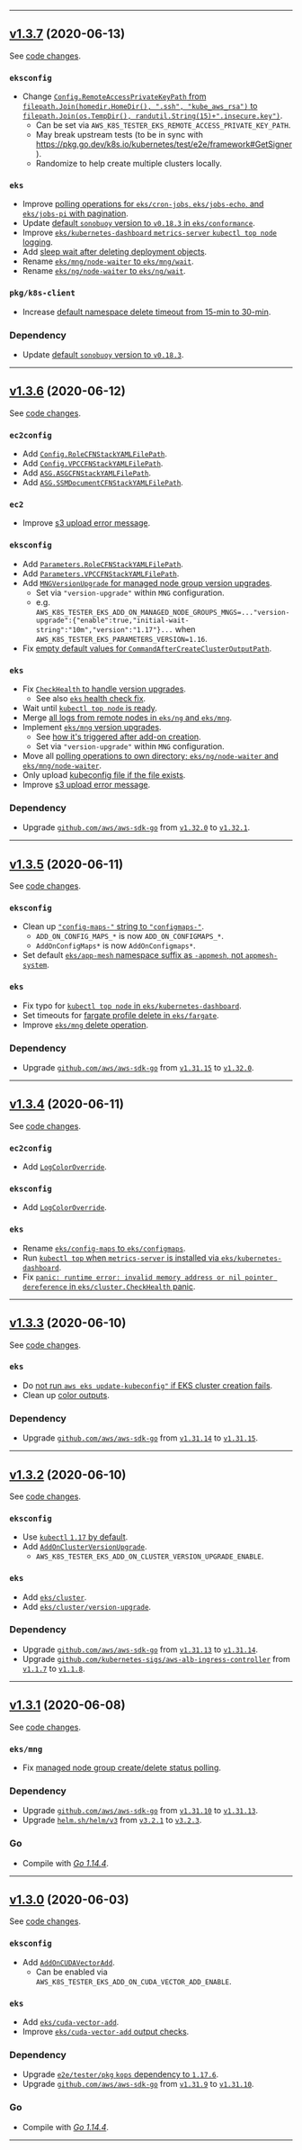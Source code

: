 

<hr>


## [v1.3.7](https://github.com/aws/aws-k8s-tester/releases/tag/v1.3.7) (2020-06-13)

See [code changes](https://github.com/aws/aws-k8s-tester/compare/v1.3.6...v1.3.7).

### `eksconfig`

- Change [`Config.RemoteAccessPrivateKeyPath` from `filepath.Join(homedir.HomeDir(), ".ssh", "kube_aws_rsa")` to `filepath.Join(os.TempDir(), randutil.String(15)+".insecure.key")`](https://github.com/aws/aws-k8s-tester/commit/a1ca992fb27fee6a58f61f445f3169badfc13638).
  - Can be set via `AWS_K8S_TESTER_EKS_REMOTE_ACCESS_PRIVATE_KEY_PATH`.
  - May break upstream tests (to be in sync with https://pkg.go.dev/k8s.io/kubernetes/test/e2e/framework#GetSigner).
  - Randomize to help create multiple clusters locally.

### `eks`

- Improve [polling operations for `eks/cron-jobs`, `eks/jobs-echo`, and `eks/jobs-pi` with pagination](https://github.com/aws/aws-k8s-tester/commit/7306c6e0979541c8461388ffd32938c384e06e31).
- Update [default `sonobuoy` version to `v0.18.3` in `eks/conformance`](https://github.com/vmware-tanzu/sonobuoy/releases/tag/v0.18.3).
- Improve [`eks/kubernetes-dashboard` `metrics-server` `kubectl top node` logging](https://github.com/aws/aws-k8s-tester/commit/b0889909a225497265a2fced0063bd51b813108c).
- Add [sleep wait after deleting deployment objects](https://github.com/aws/aws-k8s-tester/commit/0f65f550a11b146d775dccaf867e6e3872da0894).
- Rename [`eks/mng/node-waiter` to `eks/mng/wait`](https://github.com/aws/aws-k8s-tester/commit/6bed26a3eed0d73b47a1d516a17a8169d95f91e9).
- Rename [`eks/ng/node-waiter` to `eks/ng/wait`](https://github.com/aws/aws-k8s-tester/commit/6bed26a3eed0d73b47a1d516a17a8169d95f91e9).

### `pkg/k8s-client`

- Increase [default namespace delete timeout from 15-min to 30-min](https://github.com/aws/aws-k8s-tester/commit/0f65f550a11b146d775dccaf867e6e3872da0894).

### Dependency

- Update [default `sonobuoy` version to `v0.18.3`](https://github.com/vmware-tanzu/sonobuoy/releases/tag/v0.18.3).


<hr>


## [v1.3.6](https://github.com/aws/aws-k8s-tester/releases/tag/v1.3.6) (2020-06-12)

See [code changes](https://github.com/aws/aws-k8s-tester/compare/v1.3.5...v1.3.6).

### `ec2config`

- Add [`Config.RoleCFNStackYAMLFilePath`](https://github.com/aws/aws-k8s-tester/commit/13922f4a0eb9446705a757c816923ae54a03bb41).
- Add [`Config.VPCCFNStackYAMLFilePath`](https://github.com/aws/aws-k8s-tester/commit/13922f4a0eb9446705a757c816923ae54a03bb41).
- Add [`ASG.ASGCFNStackYAMLFilePath`](https://github.com/aws/aws-k8s-tester/commit/13922f4a0eb9446705a757c816923ae54a03bb41).
- Add [`ASG.SSMDocumentCFNStackYAMLFilePath`](https://github.com/aws/aws-k8s-tester/commit/13922f4a0eb9446705a757c816923ae54a03bb41).

### `ec2`

- Improve [s3 upload error message](https://github.com/aws/aws-k8s-tester/commit/e29f3038135a1e43e4e5d201ad538ad3973a0c6a).

### `eksconfig`

- Add [`Parameters.RoleCFNStackYAMLFilePath`](https://github.com/aws/aws-k8s-tester/commit/db0cb5d39e3b1d9758f31ca4f5425ad9d1f711ce).
- Add [`Parameters.VPCCFNStackYAMLFilePath`](https://github.com/aws/aws-k8s-tester/commit/db0cb5d39e3b1d9758f31ca4f5425ad9d1f711ce).
- Add [`MNGVersionUpgrade` for managed node group version upgrades](https://github.com/aws/aws-k8s-tester/commit/8d4490b47d089064cf27306a59acaffaed53ab58).
  - Set via `"version-upgrade"` within `MNG` configuration.
  - e.g. `AWS_K8S_TESTER_EKS_ADD_ON_MANAGED_NODE_GROUPS_MNGS=..."version-upgrade":{"enable":true,"initial-wait-string":"10m","version":"1.17"}...` when `AWS_K8S_TESTER_EKS_PARAMETERS_VERSION=1.16`.
- Fix [empty default values for `CommandAfterCreateClusterOutputPath`](https://github.com/aws/aws-k8s-tester/commit/d382071054755be164a83a6a522a9bc8b0d1495a).

### `eks`

- Fix [`CheckHealth` to handle version upgrades](https://github.com/aws/aws-k8s-tester/commit/ef079fd2332e3c20c29cea1001aec1d1a95f1d87).
  - See also [`eks` health check fix](https://github.com/aws/aws-k8s-tester/commit/afe2096a5bd51b043e59ebad937ba5921c8ded98).
- Wait until [`kubectl top node` is ready](https://github.com/aws/aws-k8s-tester/commit/5301270bfa2253bda350407a2db03a38058d7e95).
- Merge [all logs from remote nodes in `eks/ng` and `eks/mng`](https://github.com/aws/aws-k8s-tester/commit/3abcece44beda975af7f3d62a35e46d06f609c7a).
- Implement [`eks/mng` version upgrades](https://github.com/aws/aws-k8s-tester/commit/3abcece44beda975af7f3d62a35e46d06f609c7a).
  - See [how it's triggered after add-on creation](https://github.com/aws/aws-k8s-tester/commit/234917535d8dd2c72b6054db72a49b56b179f16a).
  - Set via `"version-upgrade"` within `MNG` configuration.
- Move all [polling operations to own directory; `eks/ng/node-waiter` and `eks/mng/node-waiter`](https://github.com/aws/aws-k8s-tester/commit/3abcece44beda975af7f3d62a35e46d06f609c7a).
- Only upload [kubeconfig file if the file exists](https://github.com/aws/aws-k8s-tester/commit/3abcece44beda975af7f3d62a35e46d06f609c7a).
- Improve [s3 upload error message](https://github.com/aws/aws-k8s-tester/commit/e29f3038135a1e43e4e5d201ad538ad3973a0c6a).

### Dependency

- Upgrade [`github.com/aws/aws-sdk-go`](https://github.com/aws/aws-sdk-go/releases) from [`v1.32.0`](https://github.com/aws/aws-sdk-go/releases/tag/v1.32.0) to [`v1.32.1`](https://github.com/aws/aws-sdk-go/releases/tag/v1.32.1).


<hr>


## [v1.3.5](https://github.com/aws/aws-k8s-tester/releases/tag/v1.3.5) (2020-06-11)

See [code changes](https://github.com/aws/aws-k8s-tester/compare/v1.3.4...v1.3.5).

### `eksconfig`

- Clean up [`"config-maps-"` string to `"configmaps-"`](https://github.com/aws/aws-k8s-tester/commit/6f424f20135285f24b078addbd7e3497b4e2cdf9).
  - `ADD_ON_CONFIG_MAPS_*` is now `ADD_ON_CONFIGMAPS_*`.
  - `AddOnConfigMaps*` is now `AddOnConfigmaps*`.
- Set default [`eks/app-mesh` namespace suffix as `-appmesh`, not `appmesh-system`](https://github.com/aws/aws-k8s-tester/commit/1ac87bcadc03b58bc7ea3d5f3ce79f7e03202435).

### `eks`

- Fix typo for [`kubectl top node` in `eks/kubernetes-dashboard`](https://github.com/aws/aws-k8s-tester/commit/c0892a8353c9cf8add50b0c0fda84de7c883b963).
- Set timeouts for [fargate profile delete in `eks/fargate`](https://github.com/aws/aws-k8s-tester/commit/32fb68855a6b07ad0827bb61ac0fb43063c3aa65).
- Improve [`eks/mng` delete operation](https://github.com/aws/aws-k8s-tester/commit/9878594877f32c8b2c4023a5ad0d1534b46ddda2).

### Dependency

- Upgrade [`github.com/aws/aws-sdk-go`](https://github.com/aws/aws-sdk-go/releases) from [`v1.31.15`](https://github.com/aws/aws-sdk-go/releases/tag/v1.31.15) to [`v1.32.0`](https://github.com/aws/aws-sdk-go/releases/tag/v1.32.0).


<hr>


## [v1.3.4](https://github.com/aws/aws-k8s-tester/releases/tag/v1.3.4) (2020-06-11)

See [code changes](https://github.com/aws/aws-k8s-tester/compare/v1.3.3...v1.3.4).

### `ec2config`

- Add [`LogColorOverride`](https://github.com/aws/aws-k8s-tester/commit/5f19f50611d29a847e5f7d9b2c81affee906e564).

### `eksconfig`

- Add [`LogColorOverride`](https://github.com/aws/aws-k8s-tester/commit/5f19f50611d29a847e5f7d9b2c81affee906e564).

### `eks`

- Rename [`eks/config-maps` to `eks/configmaps`](https://github.com/aws/aws-k8s-tester/commit/d05e12ec679763eba164029435d3c8d1534baca1).
- Run [`kubectl top` when `metrics-server` is installed via `eks/kubernetes-dashboard`](https://github.com/aws/aws-k8s-tester/commit/de2049b9586fddcc2d7b94eb54b8cc48be461818).
- Fix [`panic: runtime error: invalid memory address or nil pointer dereference` in `eks/cluster.CheckHealth` panic](https://github.com/aws/aws-k8s-tester/commit/c84490b19bd845267a6263f551f79eca54d48eda).


<hr>


## [v1.3.3](https://github.com/aws/aws-k8s-tester/releases/tag/v1.3.3) (2020-06-10)

See [code changes](https://github.com/aws/aws-k8s-tester/compare/v1.3.2...v1.3.3).

### `eks`

- Do [not run `aws eks update-kubeconfig"` if EKS cluster creation fails](https://github.com/aws/aws-k8s-tester/commit/94cc6fb279103c93a9f1d5d8a0b4e0282a58ee52).
- Clean up [color outputs](https://github.com/aws/aws-k8s-tester/commit/4038bd07c897c3dff3107e82af360b46e9eec3a1).

### Dependency

- Upgrade [`github.com/aws/aws-sdk-go`](https://github.com/aws/aws-sdk-go/releases) from [`v1.31.14`](https://github.com/aws/aws-sdk-go/releases/tag/v1.31.14) to [`v1.31.15`](https://github.com/aws/aws-sdk-go/releases/tag/v1.31.15).


<hr>


## [v1.3.2](https://github.com/aws/aws-k8s-tester/releases/tag/v1.3.2) (2020-06-10)

See [code changes](https://github.com/aws/aws-k8s-tester/compare/v1.3.1...v1.3.2).

### `eksconfig`

- Use [`kubectl` `1.17` by default](https://github.com/aws/aws-k8s-tester/pull/95).
- Add [`AddOnClusterVersionUpgrade`](https://github.com/aws/aws-k8s-tester/commit/8471fa5951d0b3f295141aba55340ef51e7fa796).
  - `AWS_K8S_TESTER_EKS_ADD_ON_CLUSTER_VERSION_UPGRADE_ENABLE`.

### `eks`

- Add [`eks/cluster`](https://github.com/aws/aws-k8s-tester/commit/8e26589bf770a261b03c4117c949ca741e04d53e).
- Add [`eks/cluster/version-upgrade`](https://github.com/aws/aws-k8s-tester/commit/8e26589bf770a261b03c4117c949ca741e04d53e).

### Dependency

- Upgrade [`github.com/aws/aws-sdk-go`](https://github.com/aws/aws-sdk-go/releases) from [`v1.31.13`](https://github.com/aws/aws-sdk-go/releases/tag/v1.31.13) to [`v1.31.14`](https://github.com/aws/aws-sdk-go/releases/tag/v1.31.14).
- Upgrade [`github.com/kubernetes-sigs/aws-alb-ingress-controller`](https://github.com/kubernetes-sigs/aws-alb-ingress-controller/releases) from [`v1.1.7`](https://github.com/kubernetes-sigs/aws-alb-ingress-controller/releases/tag/v1.1.7) to [`v1.1.8`](https://github.com/kubernetes-sigs/aws-alb-ingress-controller/releases/tag/v1.1.8).


<hr>


## [v1.3.1](https://github.com/aws/aws-k8s-tester/releases/tag/v1.3.1) (2020-06-08)

See [code changes](https://github.com/aws/aws-k8s-tester/compare/v1.3.0...v1.3.1).

### `eks/mng`

- Fix [managed node group create/delete status polling](https://github.com/aws/aws-k8s-tester/commit/7cfe06785990e4f6ce14b89496c337f02c0a3f7a).

### Dependency

- Upgrade [`github.com/aws/aws-sdk-go`](https://github.com/aws/aws-sdk-go/releases) from [`v1.31.10`](https://github.com/aws/aws-sdk-go/releases/tag/v1.31.10) to [`v1.31.13`](https://github.com/aws/aws-sdk-go/releases/tag/v1.31.13).
- Upgrade [`helm.sh/helm/v3`](https://github.com/helm/helm/releases) from [`v3.2.1`](https://github.com/helm/helm/releases/tag/v3.2.1) to [`v3.2.3`](https://github.com/helm/helm/releases/tag/v3.2.3).

### Go

- Compile with [*Go 1.14.4*](https://golang.org/doc/devel/release.html#go1.14).


<hr>


## [v1.3.0](https://github.com/aws/aws-k8s-tester/releases/tag/v1.3.0) (2020-06-03)

See [code changes](https://github.com/aws/aws-k8s-tester/compare/v1.2.9...v1.3.0).

### `eksconfig`

- Add [`AddOnCUDAVectorAdd`](https://github.com/aws/aws-k8s-tester/pull/89).
  - Can be enabled via `AWS_K8S_TESTER_EKS_ADD_ON_CUDA_VECTOR_ADD_ENABLE`.

### `eks`

- Add [`eks/cuda-vector-add`](https://github.com/aws/aws-k8s-tester/pull/89).
- Improve [`eks/cuda-vector-add` output checks](https://github.com/aws/aws-k8s-tester/commit/75ca40a81845eba3a3b2246fb7a67f0dcc82bf8b).

### Dependency

- Upgrade [`e2e/tester/pkg` `kops` dependency to `1.17.6`](https://github.com/aws/aws-k8s-tester/pull/88).
- Upgrade [`github.com/aws/aws-sdk-go`](https://github.com/aws/aws-sdk-go/releases) from [`v1.31.9`](https://github.com/aws/aws-sdk-go/releases/tag/v1.31.9) to [`v1.31.10`](https://github.com/aws/aws-sdk-go/releases/tag/v1.31.10).

### Go

- Compile with [*Go 1.14.4*](https://golang.org/doc/devel/release.html#go1.14).


<hr>

